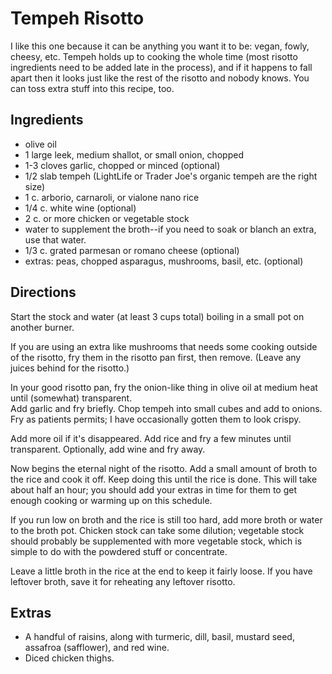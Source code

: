 # Tempeh Risotto

I like this one because it can be anything you want it to be: vegan, fowly, cheesy, etc.  Tempeh holds up to cooking the whole time (most risotto ingredients need to be added late in the process), and if it happens to fall apart then it looks just like the rest of the risotto and nobody knows.  You can toss extra stuff into this recipe, too.

## Ingredients

* olive oil
* 1 large leek, medium shallot, or small onion, chopped
* 1-3 cloves garlic, chopped or minced (optional)
* 1/2 slab tempeh (LightLife or Trader Joe's organic tempeh are the right size)
* 1 c. arborio, carnaroli, or vialone nano rice
* 1/4 c. white wine (optional)
* 2 c. or more chicken or vegetable stock
* water to supplement the broth--if you need to soak or blanch an extra, use that water.
* 1/3 c. grated parmesan or romano cheese (optional)
* extras:  peas, chopped asparagus, mushrooms, basil, etc. (optional)

## Directions

Start the stock and water (at least 3 cups total) boiling in a small pot on another burner.  

If you are using an extra like mushrooms that needs some cooking outside of the risotto, fry them in the risotto pan first, then remove.  (Leave any juices behind for the risotto.)

In your good risotto pan, fry the onion-like thing in olive oil at medium heat until (somewhat) transparent.  
Add garlic and fry briefly.
Chop tempeh into small cubes and add to onions.  Fry as patients permits; I have occasionally gotten them to look crispy.

Add more oil if it's disappeared.
Add rice and fry a few minutes until transparent.
Optionally, add wine and fry away.

Now begins the eternal night of the risotto.  Add a small amount of broth to the rice and cook it off.  Keep doing this until the rice is done.  This will take about half an hour; you should add your extras in time for them to get enough cooking or warming up on this schedule.  

If you run low on broth and the rice is still too hard, add more broth or water to the broth pot.  Chicken stock can take some dilution; vegetable stock should probably be supplemented with more vegetable stock, which is simple to do with the powdered stuff or concentrate.

Leave a little broth in the rice at the end to keep it fairly loose.  If you have leftover broth, save it for reheating any leftover risotto.

## Extras

* A handful of raisins, along with turmeric, dill, basil, mustard seed, assafroa (safflower), and red wine.
* Diced chicken thighs.


